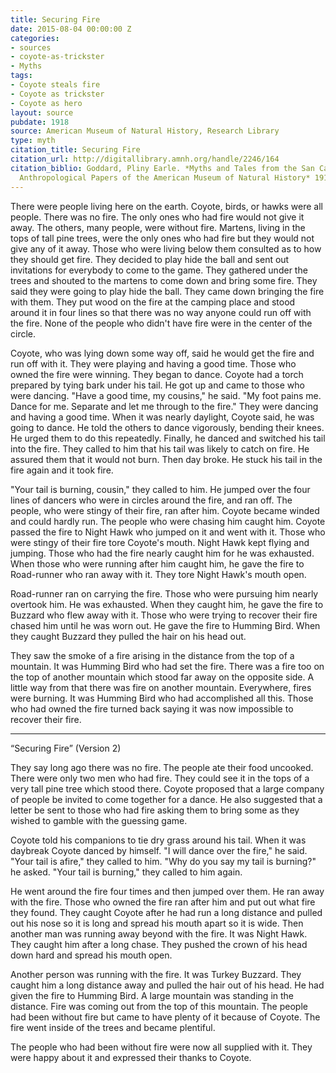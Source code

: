 ```yaml
---
title: Securing Fire
date: 2015-08-04 00:00:00 Z
categories:
- sources
- coyote-as-trickster
- Myths
tags:
- Coyote steals fire
- Coyote as trickster
- Coyote as hero
layout: source
pubdate: 1918
source: American Museum of Natural History, Research Library
type: myth
citation_title: Securing Fire
citation_url: http://digitallibrary.amnh.org/handle/2246/164
citation_biblio: Goddard, Pliny Earle. *Myths and Tales from the San Carlos Apache.
  Anthropological Papers of the American Museum of Natural History* 1918.
---
```


There were people living here on the earth. Coyote, birds, or hawks were all people. There was no fire. The only ones who had fire would not give it away. The others, many people, were without fire. Martens, living in the tops of tall pine trees, were the only ones who had fire but they would not give any of it away. Those who were living below them consulted as to how they should get fire. They decided to play hide the ball and sent out invitations for everybody to come to the game. They gathered under the trees and shouted to the martens to come down and bring some fire. They said they were going to play hide the ball. They came down bringing the fire with them. They put wood on the fire at the camping place and stood around it in four lines so that there was no way anyone could run off with the fire. None of the people who didn't have fire were in the center of the
circle. 

Coyote, who was lying down some way off, said he would get the fire and run off with it. They were playing and having a good time. Those who owned the fire were winning. They began to dance. Coyote had a torch prepared by tying bark under his tail. He got up and came to those who were dancing. "Have a good time, my cousins," he said. "My foot pains me. Dance for me. Separate and let me through to the fire." They were dancing and having a good time. When it was nearly daylight, Coyote said, he was going to dance. He told the others to dance vigorously, bending their knees. He urged them to do this repeatedly. Finally, he danced and switched his tail into the fire. They called to him that his tail was likely to catch on fire. He assured them that it would not burn. Then day broke. He stuck his tail in the fire again and it took fire.

"Your tail is burning, cousin," they called to him. He jumped over the four lines of dancers who were in circles around the fire, and ran off. The people, who were stingy of their fire, ran after him. Coyote became winded and could hardly run. The people who were chasing him caught him. Coyote passed the fire to Night Hawk who jumped on it and went with it. Those who were stingy of their fire tore Coyote's mouth. Night Hawk kept flying and jumping. Those who had the fire nearly caught him for he was exhausted. When those who were running after him caught him, he gave the fire to Road-runner who ran away with it. They tore Night Hawk's mouth open. 

Road-runner ran on carrying the fire. Those who were pursuing him nearly overtook him. He was exhausted. When they caught him, he  gave the fire to Buzzard who flew away with it. Those who were trying to  recover their fire chased him until he was worn out. He gave the fire to  Humming Bird. When they caught Buzzard they pulled the hair on his head out.  

They saw the smoke of a fire arising in the distance from the top of a  mountain. It was Humming Bird who had set the fire. There was a fire  too on the top of another mountain which stood far away on the opposite  side. A little way from that there was fire on another mountain. Everywhere, fires were burning. It was Humming Bird who had accomplished all this. Those who had owned the fire turned back saying it was now impossible  to recover their fire.  

***
“Securing Fire” (Version 2)

They say long ago there was no fire. The people  ate their food uncooked. There were only two men who had fire. They could see it in the tops of a very tall pine tree which stood there. Coyote proposed that a large company of people be invited  to come together for a dance. He also suggested that a letter be sent to those who had fire asking them to bring some as they wished  to gamble with the guessing game.

Coyote told his companions  to tie dry grass around his tail. When it was daybreak Coyote danced by himself. "I will dance over the fire," he said. 
"Your tail is afire," they called to him. 
"Why do you say my tail  is burning?" he asked. 
"Your tail is burning," they called to him again.

He went around the fire four times and then jumped over them. He ran  away with the fire. Those who owned the fire ran after him and put out  what fire they found. They caught Coyote after he had run a long distance  and pulled out his nose so it is long and spread his mouth apart so it is wide.  Then another man was running away beyond with the fire. It was Night  Hawk. They caught him after a long chase. They pushed the crown of his  head down hard and spread his mouth open.

Another person was running with the fire. It was Turkey Buzzard.  They caught him a long distance away and pulled the hair  out of his head.  He had given the fire to Humming Bird. A large mountain was standing  in the distance. Fire was coming  out from the top of this mountain. The people had been without fire but came to have plenty of it because of Coyote. The fire went inside of the trees and became plentiful.  


The people who had been without fire were now all supplied with it. They were happy about it and expressed their thanks to Coyote.
